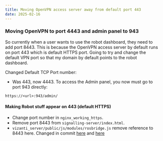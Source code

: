 ```yaml
---
title: Moving OpenVPN access server away from default port 443
date: 2025-02-16
---
```

### Moving OpenVPN to port 4443 and admin panel to 943
So currently when a user wants to use the robot dashboard, they need to add port 8443. This is because the OpenVPN access server by default runs on port 443 which is default HTTPS port. Going to try and change the default VPN port so that my domain by default points to the robot dashboard.
<!--more-->

Changed Default TCP Port number:
- Was 443, now 4443.
To access the Admin panel, you now must go to port 943 directly:
```
https://<url>:943/admin/
```

#### Making Robot stuff appear on 443 (default HTTPS)
- Change port number in `nginx_working_https`.
- Remove port 8443 from `signalling-server/index.html`.
- `vizanti_server/public/js/modules/rosbridge.js` remove reference to 8443 here.
Changed in commit [here](https://github.com/MJPye/robot_with_webrtc/commit/881642830aa0eee5ebd9a1dd9a1752711aab3282) and [here](https://github.com/MJPye/vizanti/commit/93583a9657dd25559ec9701e81fdcb7c9b80dc05)
